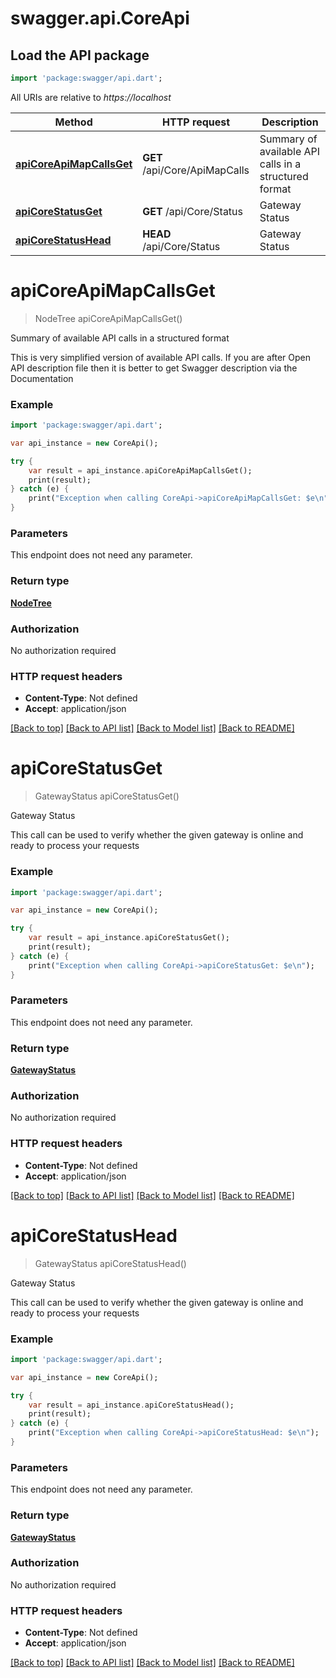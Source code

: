 # swagger.api.CoreApi

## Load the API package
```dart
import 'package:swagger/api.dart';
```

All URIs are relative to *https://localhost*

Method | HTTP request | Description
------------- | ------------- | -------------
[**apiCoreApiMapCallsGet**](CoreApi.md#apiCoreApiMapCallsGet) | **GET** /api/Core/ApiMapCalls | Summary of available API calls in a structured format
[**apiCoreStatusGet**](CoreApi.md#apiCoreStatusGet) | **GET** /api/Core/Status | Gateway Status
[**apiCoreStatusHead**](CoreApi.md#apiCoreStatusHead) | **HEAD** /api/Core/Status | Gateway Status


# **apiCoreApiMapCallsGet**
> NodeTree apiCoreApiMapCallsGet()

Summary of available API calls in a structured format

This is very simplified version of available API calls. If you are after Open API description file then it is better to get Swagger description via the Documentation

### Example 
```dart
import 'package:swagger/api.dart';

var api_instance = new CoreApi();

try { 
    var result = api_instance.apiCoreApiMapCallsGet();
    print(result);
} catch (e) {
    print("Exception when calling CoreApi->apiCoreApiMapCallsGet: $e\n");
}
```

### Parameters
This endpoint does not need any parameter.

### Return type

[**NodeTree**](NodeTree.md)

### Authorization

No authorization required

### HTTP request headers

 - **Content-Type**: Not defined
 - **Accept**: application/json

[[Back to top]](#) [[Back to API list]](../README.md#documentation-for-api-endpoints) [[Back to Model list]](../README.md#documentation-for-models) [[Back to README]](../README.md)

# **apiCoreStatusGet**
> GatewayStatus apiCoreStatusGet()

Gateway Status

This call can be used to verify whether the given gateway is online and ready to process your requests

### Example 
```dart
import 'package:swagger/api.dart';

var api_instance = new CoreApi();

try { 
    var result = api_instance.apiCoreStatusGet();
    print(result);
} catch (e) {
    print("Exception when calling CoreApi->apiCoreStatusGet: $e\n");
}
```

### Parameters
This endpoint does not need any parameter.

### Return type

[**GatewayStatus**](GatewayStatus.md)

### Authorization

No authorization required

### HTTP request headers

 - **Content-Type**: Not defined
 - **Accept**: application/json

[[Back to top]](#) [[Back to API list]](../README.md#documentation-for-api-endpoints) [[Back to Model list]](../README.md#documentation-for-models) [[Back to README]](../README.md)

# **apiCoreStatusHead**
> GatewayStatus apiCoreStatusHead()

Gateway Status

This call can be used to verify whether the given gateway is online and ready to process your requests

### Example 
```dart
import 'package:swagger/api.dart';

var api_instance = new CoreApi();

try { 
    var result = api_instance.apiCoreStatusHead();
    print(result);
} catch (e) {
    print("Exception when calling CoreApi->apiCoreStatusHead: $e\n");
}
```

### Parameters
This endpoint does not need any parameter.

### Return type

[**GatewayStatus**](GatewayStatus.md)

### Authorization

No authorization required

### HTTP request headers

 - **Content-Type**: Not defined
 - **Accept**: application/json

[[Back to top]](#) [[Back to API list]](../README.md#documentation-for-api-endpoints) [[Back to Model list]](../README.md#documentation-for-models) [[Back to README]](../README.md)

